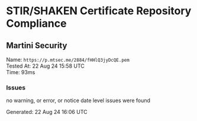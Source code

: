 # STIR/SHAKEN Certificate Repository Compliance

## Martini Security

Name: `https://p.mtsec.me/2884/fHHlQ3jyDcQE.pem`\
Tested At: 22 Aug 24 15:58 UTC\
Time: 93ms

### Issues

no warning, or error, or notice date level issues were found

Generated: 22 Aug 24 16:06 UTC